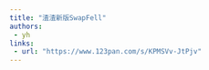 ```yaml
---
title: "渣渣新版SwapFell"
authors:
 - yh
links:
 - url: "https://www.123pan.com/s/KPMSVv-JtPjv"
---
```

